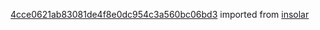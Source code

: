 [4cce0621ab83081de4f8e0dc954c3a560bc06bd3](https://github.com/insolar/insolar/commit/4cce0621ab83081de4f8e0dc954c3a560bc06bd3) imported from [insolar](https://github.com/insolar/insolar)
